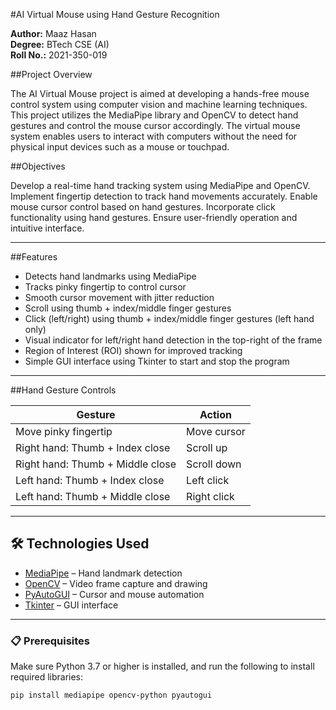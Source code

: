 #AI Virtual Mouse using Hand Gesture Recognition

**Author:** Maaz Hasan  
**Degree:** BTech CSE (AI)  
**Roll No.:** 2021-350-019

##Project Overview

The AI Virtual Mouse project is aimed at developing a hands-free mouse control system using computer vision and machine learning techniques. This project utilizes the MediaPipe library and OpenCV to detect hand gestures and control the mouse cursor accordingly. The virtual mouse system enables users to interact with computers without the need for physical input devices such as a mouse or touchpad.

##Objectives

Develop a real-time hand tracking system using MediaPipe and OpenCV. Implement fingertip detection to track hand movements accurately. Enable mouse cursor control based on hand gestures. Incorporate click functionality using hand gestures. Ensure user-friendly operation and intuitive interface.

---

##Features

- Detects hand landmarks using MediaPipe
- Tracks pinky fingertip to control cursor
- Smooth cursor movement with jitter reduction
- Scroll using thumb + index/middle finger gestures
- Click (left/right) using thumb + index/middle finger gestures (left hand only)
- Visual indicator for left/right hand detection in the top-right of the frame
- Region of Interest (ROI) shown for improved tracking
- Simple GUI interface using Tkinter to start and stop the program

---

##Hand Gesture Controls

| Gesture                             | Action                   |
|-------------------------------------|--------------------------|
| Move pinky fingertip                | Move cursor              |
| Right hand: Thumb + Index close     | Scroll up                |
| Right hand: Thumb + Middle close    | Scroll down              |
| Left hand: Thumb + Index close      | Left click               |
| Left hand: Thumb + Middle close     | Right click              |

---

## 🛠️ Technologies Used

- [MediaPipe](https://google.github.io/mediapipe/) – Hand landmark detection
- [OpenCV](https://opencv.org/) – Video frame capture and drawing
- [PyAutoGUI](https://pyautogui.readthedocs.io/) – Cursor and mouse automation
- [Tkinter](https://docs.python.org/3/library/tkinter.html) – GUI interface

---

### 📋 Prerequisites

Make sure Python 3.7 or higher is installed, and run the following to install required libraries:

```bash
pip install mediapipe opencv-python pyautogui
